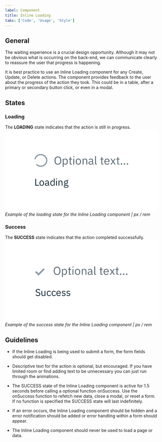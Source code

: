 ```yaml
---
label: Component
title: Inline Loading
tabs: ['Code', 'Usage', 'Style']
---
```


## General

The waiting experience is a crucial design opportunity. Although it may not be obvious what is occurring on the back-end, we can communicate clearly to reassure the user that progress is happening.

It is best practice to use an Inline Loading component for any Create, Update, or Delete actions. The component provides feedback to the user about the progress of the action they took. This could be in a table, after a primary or secondary button click, or even in a modal.

## States

### Loading
The **LOADING** state indicates that the action is still in progress.
![Example of a text Skeleton State in use on a Data Table](images/inline-loading-usage-1.png)
_Example of the loading state for the Inline Loading component | px / rem_

### Success
The **SUCCESS** state indicates that the action completed successfully.
![Example of a text Skeleton State in use on a Data Table](images/inline-loading-usage-2.png)
_Example of the success state for the Inline Loading component | px / rem_


## Guidelines

- If the Inline Loading is being used to submit a form, the form fields should get disabled.

- Descriptive text for the action is optional, but encouraged. If you have limited room or find adding text to be unnecessary you can just run through the animations.

- The SUCCESS state of the Inline Loading component is active for 1.5 seconds before calling a optional function onSuccess. Use the onSuccess function to refetch new data, close a modal, or reset a form. If no function is specified the SUCCESS state will last indefinitely.

- If an error occurs, the Inline Loading component should be hidden and a error notification should be added or error handling within a form should appear.

- The Inline Loading component should never be used to load a page or data.
